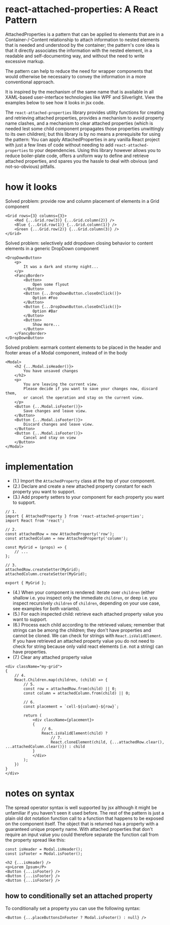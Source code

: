 # react-attached-properties: A React Pattern

AttachedProperties is a pattern that can be applied to elements that are in a Container-/-Content relationship to attach information to nested elements that is needed and understood by the container; the pattern's core idea is that it directly associates the information with the nested element, in a readable and self-documenting way, and without the need to write excessive markup.

The pattern can help to reduce the need for wrapper components that would otherwise be necessairy to convey the information in a more conventional approach.

It is inspired by the mechanism of the same name that is available in all XAML-based user-interface technologies like WPF and Silverlight.
View the examples below to see how it looks in jsx code.

The `react-attached-properties` library provides utility functions for creating and retrieving attached properties, provides a mechanism to avoid property name clashes, and a mechanism to clear attached properties (which is needed lest some child component propagates those properties unwittingly to its own children); but this library is by no means a prerequisite for using the pattern: You can apply AttachedProperties in any vanilla React project with just a few lines of code without needing to add `react-attached-properties` to your dependencies. Using this library however allows you to reduce boiler-plate code, offers a uniform way to define and retrieve attached properties, and spares you the hassle to deal with obvious (and not-so-obvious) pitfalls.

# how it looks

Solved problem: provide row and column placement of elements in a Grid component
```
<Grid rows={3} columns={3}>
    <Red {...Grid.row(3)} {...Grid.column(2)} />
    <Blue {...Grid.row(1)} {...Grid.column(1)} />
    <Green {...Grid.row(2)} {...Grid.column(3)} />
</Grid>
```

Solved problem: selectively add dropdown closing behavior to content elements in a generic DropDown component
```
<DropDownButton>
    <p>
        It was a dark and stormy night...
    </p>
    <FancyBorder>
        <Button>
            Open some flyout
        </Button>
        <Button {...DropDownButton.closeOnClick()}>
            Option #Foo
        </Button>
        <Button {...DropDownButton.closeOnClick()}>
            Option #Bar
        </Button>
        <Button>
            Show more...
        </Button>
    </FancyBorder>
</DropDownButton>
```

Solved problem: earmark content elements to be placed in the header and footer areas of a Modal component, instead of in the body
```
<Modal>
    <h2 {...Modal.isHeader()}>
        You have unsaved changes
    </h2>
    <p>
        You are leaving the current view.
        Please decide if you want to save your changes now, discard them,
        or cancel the operation and stay on the current view.
    </p>
    <Button {...Modal.isFooter()}>
        Save changes and leave view.
    </Button>
    <Button {...Modal.isFooter()}>
        Discard changes and leave view.
    </Button>
    <Button {...Modal.isFooter()}>
        Cancel and stay on view
    </Button>
</Modal>
```

# implementation

- (1.) Import the `AttachedProperty` class at the top of your component.
- (2.) Declare and create a new attached property constant for each property you want to support.
- (3.) Add property setters to your component for each property you want to support.
```
// 1.
import { AttachedProperty } from 'react-attached-properties';
import React from 'react';

// 2.
const attachedRow = new AttachedProperty('row');
const attachedColumn = new AttachedProperty('column');

const MyGrid = (props) => {
    // ...
};

// 3.
attachedRow.createSetter(MyGrid);
attachedColumn.createSetter(MyGrid);

export { MyGrid };
```

- (4.) When your component is rendered: iterate over `children` (either shallow i.e. you inspect only the immediate `children`, or deep i.e. you inspect recursively `children` of `children`, depending on your use case, see examples for both variants).
- (5.) For each inspected child: retrieve each attached property value you want to support.
- (6.) Process each child according to the retrieved values; remember that strings can be among the children; they don't have properties and cannot be cloned. We can check for strings with `React.isValidElement`. If you have retrieved an attached property value you do not need to check for string because only valid react elements (i.e. not a string) can have properties.
- (7.) Clear any attached property value
```
<div className="my-grid">
{
    // 4.
    React.Children.map(children, (child) => {
        // 5.
        const row = attachedRow.from(child) || 0;
        const column = attachedColumn.from(child) || 0;

        // 6.
        const placement = `cell-${column}-${row}`;

        return (
            <div className={placement}>
            {
                // 6.
                React.isValidElement(child) ?
                    // 7.
                    React.cloneElement(child, {...attachedRow.clear(), ...attachedColumn.clear()}) : child
            }
            </div>
        );
    })
}
</div>
```

# notes on syntax

The spread operator syntax is well supported by jsx although it might be unfamiliar if you haven't seen it used before.
The rest of the pattern is just a plain old dot notation function call to a function that happens to be exposed on the component itself. The object that is returned has a property with a guaranteed unique property name.
With attached properties that don't require an input value you could therefore separate the function call from the property spread like this:
```
const isHeader = Modal.isHeader();
const isFooter = Modal.isFooter();

<h2 {...isHeader} />
<p>Lorem Ipsum</P>
<Button {...isFooter} />
<Button {...isFooter} />
<Button {...isFooter} />
```

## how to conditionally set an attached property

To conditionally set a property you can use the following syntax:
```
<Button {...placeButtonsInFooter ? Modal.isFooter() : null} />
```
